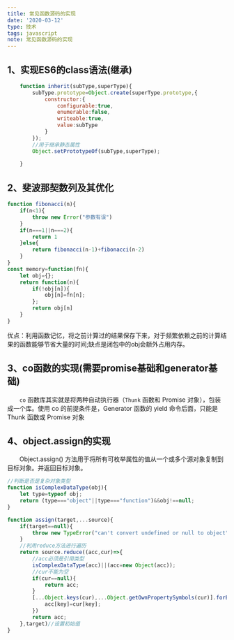 ```yaml
---
title: 常见函数源码的实现
date: '2020-03-12'
type: 技术
tags: javascript
note: 常见函数源码的实现
---
```

## 1、实现ES6的class语法(继承)

```javascript
    function inherit(subType,superType){
        subType.prototype=Object.create(superType.prototype,{
            constructor:{
                configurable:true,
                enumerable:false,
                writeable:true,
                value:subType
            }
        });
        //用于继承静态属性
        Object.setPrototypeOf(subType,superType);
    
    }
```
## 2、斐波那契数列及其优化

```javascript
function fibonacci(n){
    if(n<1){
        throw new Error("参数有误")
    }
    if(n===1||n===2){
        return 1
    }else{
        return fibonacci(n-1)+fibonacci(n-2)
    }
}
const memory=function(fn){
    let obj={};
    return function(n){
        if(!obj[n]){
            obj[n]=fn[n];
        };
        return obj[n]
    }
}
```
优点：利用函数记忆，将之前计算过的结果保存下来，对于频繁依赖之前的计算结果的函数能够节省大量的时间;缺点是闭包中的obj会额外占用内存。

## 3、co函数的实现(需要promise基础和generator基础)
&#8195;&#8195;`co` 函数库其实就是将两种自动执行器（`Thunk` 函数和 Promise 对象），包装成一个库。使用 co 的前提条件是，Generator 函数的 yield 命令后面，只能是 Thunk 函数或 Promise 对象

## 4、object.assign的实现

&#8195;&#8195;Object.assign() 方法用于将所有可枚举属性的值从一个或多个源对象复制到目标对象。并返回目标对象。
```js
//判断是否是复杂对象类型
function isComplexDataType(obj){
    let type=typeof obj;
    return (type==="object"||type==="function")&&obj!==null;
}

function assign(target,...source){
    if(target==null){
        throw new TypeError("can't convert undefined or null to object")
    }
    //利用reduce方法进行遍历
    return source.reduce((acc,cur)=>{
        //acc必须是引用类型
        isComplexDataType(acc)||(acc=new Object(acc));
        //cur不能为空
        if(cur==null){
            return acc;
        }
        [...Object.keys(cur),...Object.getOwnPropertySymbols(cur)].forEach((key,index)=>{
            acc[key]=cur[key];
        })
        return acc;
    },target)//设置初始值
}
```

